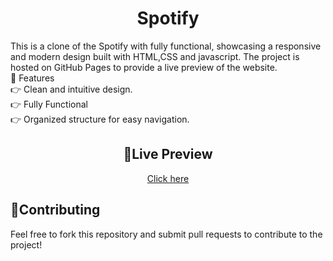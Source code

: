 <h1 align="center">Spotify  </h1>
This is a clone of the Spotify with fully functional, showcasing a responsive and modern design built with HTML,CSS and javascript. The project is hosted on GitHub Pages to provide a live preview of the website.   <br>
🌟 Features    <br>
👉 Clean and intuitive design.  <br>
👉 Fully Functional <br>
👉 Organized structure for easy navigation. <br>
<h2 align="center"> 🚀Live Preview </h2>  
<div align="center"> <a  href="https://bprince203.github.io/Spotify_Clone/"> Click here  </a>  </div>
<h2> 🤝Contributing</h2>
Feel free to fork this repository and submit pull requests to contribute to the project!
